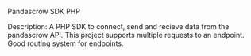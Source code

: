 Pandascrow SDK PHP

Description:
A PHP SDK to connect, send and recieve data from the pandascrow API. 
This project supports multiple requests to an endpoint.
Good routing system for endpoints.
